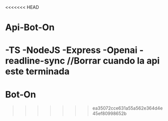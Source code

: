 <<<<<<< HEAD
# Api-Bot-On

-TS
-NodeJS
-Express
-Openai
-readline-sync //Borrar cuando la api este terminada
=======
# Bot-On
>>>>>>> ea35072cce631a55a562e364d4e45ef80998652b
